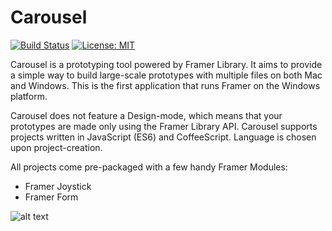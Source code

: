 # Carousel 
[![Build Status](https://travis-ci.org/emilwidlund/carousel.svg?branch=master)](https://travis-ci.org/emilwidlund/carousel)
[![License: MIT](https://img.shields.io/badge/License-MIT-yellow.svg)](https://opensource.org/licenses/MIT)

Carousel is a prototyping tool powered by Framer Library. It aims to provide a simple way to build large-scale prototypes with multiple files on both Mac and Windows. This is the first application that runs Framer on the Windows platform.

Carousel does not feature a Design-mode, which means that your prototypes are made only using the Framer Library API. Carousel supports projects written in JavaScript (ES6) and CoffeeScript. Language is chosen upon project-creation.

All projects come pre-packaged with a few handy Framer Modules:
- Framer Joystick
- Framer Form


![alt text](https://i.imgur.com/dp0pxzv.png)
